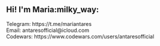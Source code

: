 <h2>Hi! I'm Maria:milky_way:</h2>
Telegram: https://t.me/mariantares
<br />
Email: antaresofficial@icloud.com
<br />
Codewars: https://www.codewars.com/users/antaresofficial
